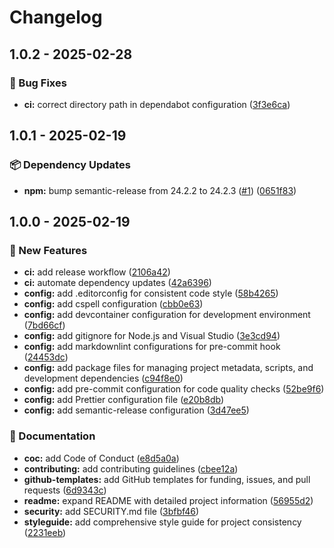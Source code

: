 # Changelog

## 1.0.2 - 2025-02-28
### 🐞 Bug Fixes

* **ci:** correct directory path in dependabot configuration ([3f3e6ca](https://github.com/Jekwwer/svg-workspace/commit/3f3e6ca2d6f2709aad0e231931b0258d091d646e))

## 1.0.1 - 2025-02-19
### 📦 Dependency Updates

* **npm:** bump semantic-release from 24.2.2 to 24.2.3 ([#1](https://github.com/Jekwwer/svg-workspace/issues/1)) ([0651f83](https://github.com/Jekwwer/svg-workspace/commit/0651f836e4b299572f1630b26c04a71ee3c7cebb))

## 1.0.0 - 2025-02-19
### 🚀 New Features

* **ci:** add release workflow ([2106a42](https://github.com/Jekwwer/svg-workspace/commit/2106a42c845453bbd53e18ce3d7cfa4f48077201))
* **ci:** automate dependency updates ([42a6396](https://github.com/Jekwwer/svg-workspace/commit/42a6396a8162146c29b031f5e90f2f3a5eb511a7))
* **config:** add .editorconfig for consistent code style ([58b4265](https://github.com/Jekwwer/svg-workspace/commit/58b426575f881fa4e9bd69d9ade57dfe3c6309b2))
* **config:** add cspell configuration ([cbb0e63](https://github.com/Jekwwer/svg-workspace/commit/cbb0e63c892610bd901d6584ecd1a4c77eccd3ca))
* **config:** add devcontainer configuration for development environment ([7bd66cf](https://github.com/Jekwwer/svg-workspace/commit/7bd66cf9887fe324eabf1e60b5893574a531de20))
* **config:** add gitignore for Node.js and Visual Studio ([3e3cd94](https://github.com/Jekwwer/svg-workspace/commit/3e3cd94ddf57984819d72e4c0bb02dd449b1d36a))
* **config:** add markdownlint configurations for pre-commit hook ([24453dc](https://github.com/Jekwwer/svg-workspace/commit/24453dca28c986183f0f37f5b195d75dcc6b2715))
* **config:** add package files for managing project metadata, scripts, and development dependencies ([c94f8e0](https://github.com/Jekwwer/svg-workspace/commit/c94f8e04009787f281b62fdf4bbfb228f180b449))
* **config:** add pre-commit configuration for code quality checks ([52be9f6](https://github.com/Jekwwer/svg-workspace/commit/52be9f6dded3a72380df3d373af084b8bb97cb8d))
* **config:** add Prettier configuration file ([e20b8db](https://github.com/Jekwwer/svg-workspace/commit/e20b8db7969b545c4bae2c370abc5a54926571ec))
* **config:** add semantic-release configuration ([3d47ee5](https://github.com/Jekwwer/svg-workspace/commit/3d47ee587f46df83fb7e1164e8be781f8fe8a5b8))

### 📖 Documentation

* **coc:** add Code of Conduct ([e8d5a0a](https://github.com/Jekwwer/svg-workspace/commit/e8d5a0aa630839eec7c91480dd93ed61980cf67a))
* **contributing:** add contributing guidelines ([cbee12a](https://github.com/Jekwwer/svg-workspace/commit/cbee12a0a4c2928decae84c87b3524b0e80520af))
* **github-templates:** add GitHub templates for funding, issues, and pull requests ([6d9343c](https://github.com/Jekwwer/svg-workspace/commit/6d9343c4441ed58839b917397a92a638e88dc3ce))
* **readme:** expand README with detailed project information ([56955d2](https://github.com/Jekwwer/svg-workspace/commit/56955d27d6449402dd7f7811e947a1ebd4a0ca0e))
* **security:** add SECURITY.md file ([3bfbf46](https://github.com/Jekwwer/svg-workspace/commit/3bfbf46b37052ed6b10c8972b6541f0b1af471ee))
* **styleguide:** add comprehensive style guide for project consistency ([2231eeb](https://github.com/Jekwwer/svg-workspace/commit/2231eebd1ec8cad1acc3182dee5ffb42b9194da8))
